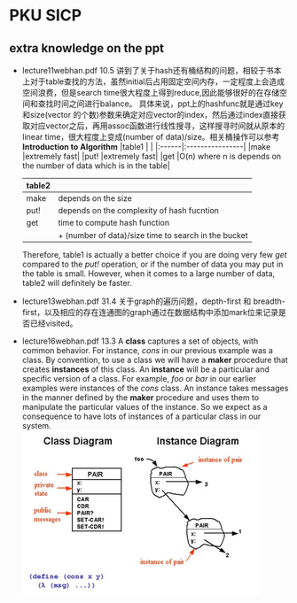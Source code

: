 # PKU SICP

## extra knowledge on the ppt

* lecture11webhan.pdf  10.5 讲到了关于hash还有桶结构的问题，相较于书本上对于table查找的方法，虽然initial后占用固定空间内存，一定程度上会造成空间浪费，但是search time很大程度上得到reduce,因此能够很好的在存储空间和查找时间之间进行balance。
具体来说，ppt上的hashfunc就是通过key和size(vector 的个数)参数来确定对应vector的index，然后通过index直接获取对应vector之后，再用assoc函数进行线性搜寻，这样搜寻时间就从原本的linear time，很大程度上变成(number of data)/size。相关桶操作可以参考**Introduction to Algorithm**
	|table1 |                 |
	|:------|:----------------|
	|make	|extremely fast|
	|put!	|extremely fast|
	|get	|O(n) where n is depends on the number of data which is in the table|

	|table2	|					   |
	|:------|:---------------------|
	|make	|depends on the size|
	|put!	|depends on the complexity of hash fucntion|
	|get	|time to compute hash function|
	|		|+ (number of data)/size time to search in the bucket|

	Therefore, table1 is actually a better choice if you are doing very few *get* compared to the *put!* operation, or if the number of data you may put in the table is small. However, when it comes to a large number of data, table2 will definitely be faster.

* lecture13webhan.pdf  31.4 关于graph的遍历问题，depth-first 和 breadth-first，以及相应的存在连通图的graph通过在数据结构中添加mark位来记录是否已经visited。

* lecture16webhan.pdf 13.3 
A **class** captures a set of objects, with common behavior. For instance, *cons* in our previous example was a class. By convention, to use a class we will have a **maker** procedure that creates **instances** of this class.
An **instance** will be a particular and specific version of a class. For example, *foo* or *bar* in our earlier examples were instances of the *cons* class. An instance takes messages in the manner defined by the **maker** procedure and uses them to manipulate the particular values of the instance. So we expect as a consequence to have lots of instances of a particular class in our system.
![class and instance](13.3.png)
